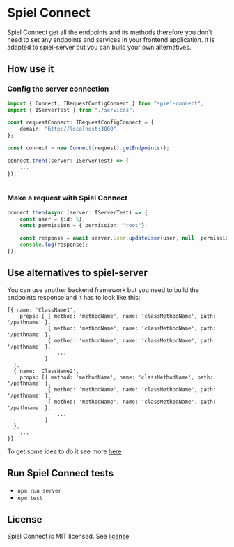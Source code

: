 # Spiel Connect

Spiel Connect get all the endpoints and its methods therefore you don't need to set any endpoints and services in your frontend application. It is adapted to spiel-server but you can build your own alternatives.

## How use it

### Config the server connection

```typescript
import { Connect, IRequestConfigConnect } from "spiel-connect";
import { IServerTest } from "./services";

const requestConnect: IRequestConfigConnect = {
    domain: "http://localhost:3000",
};

const connect = new Connect(request).getEndpoints();

connect.then((server: IServerTest) => {
    ...
});
    
```

### Make a request with Spiel Connect
```typescript
connect.then(async (server: IServerTest) => {
    const user = {id: 5};
    const permission = { permission: "root"};

    const response = await server.User.updateUser(user, null, permission);
    console.log(response);
});
```

## Use alternatives to spiel-server
You can use another backend framework but you need to build the endpoints response and it has to look like this:
```
[{ name: 'ClassName1',
    props: [ { method: 'methodName', name: 'classMethodName', path: '/pathname' },
             { method: 'methodName', name: 'classMethodName', path: '/pathname' },
             { method: 'methodName', name: 'classMethodName', path: '/pathname' },
                ...
            ]
  },
  { name: 'ClassName2',
    props: [{ method: 'methodName', name: 'classMethodName', path: '/pathname' },
             { method: 'methodName', name: 'classMethodName', path: '/pathname' },
             { method: 'methodName', name: 'classMethodName', path: '/pathname' },
                ... 
            ]
  },
    ...
}]
```
To get some idea to do it see more [here](https://github.com/spieljs/spiel-server/blob/master/src/server/set-router.ts)

## Run Spiel Connect tests
* `npm run server`
* `npm test`

## License
Spiel Connect is MIT licensed. See [license](https://github.com/spieljs/spiel-connect/blob/master/LICENSE)
